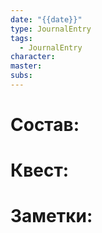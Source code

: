 ```yaml
---
date: "{{date}}" 
type: JournalEntry
tags:
  - JournalEntry
character: 
master:
subs:
---
```

# Состав:

# Квест:

# Заметки:

